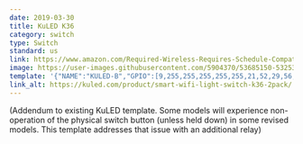 ```yaml
---
date: 2019-03-30
title: KuLED K36
category: switch
type: Switch
standard: us
link: https://www.amazon.com/Required-Wireless-Requires-Schedule-Compatible/dp/B079FDTG7T
image: https://user-images.githubusercontent.com/5904370/53685150-53253400-3d17-11e9-9dbb-0c868db95e11.png
template: '{"NAME":"KULED-B","GPIO":[9,255,255,255,255,255,21,52,29,56,255,255,255],"FLAG":0,"BASE":18}' 
link_alt: https://kuled.com/product/smart-wifi-light-switch-k36-2pack/
---
```


(Addendum to existing KuLED template.  Some models will experience non-operation of the physical switch button (unless held down) in some revised models.  This template addresses that issue with an additional relay)
